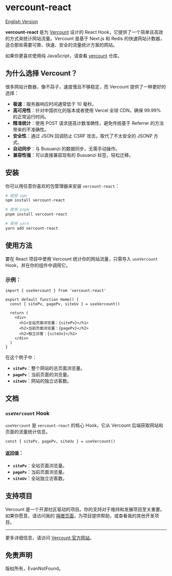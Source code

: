 # vercount-react

[English Version](./README.md)

**vercount-react** 是为 [Vercount](https://github.com/EvanNotFound/vercount) 设计的 React Hook，它提供了一个简单且高效的方式来统计网站流量。Vercount 是基于 Next.js 和 Redis 的快速网站计数器，适合那些需要可靠、快速、安全的流量统计方案的网站。

如果你更喜欢使用纯 JavaScript，请查看 [vercount](https://github.com/EvanNotFound/vercount) 仓库。

## 为什么选择 Vercount？

很多网站计数器，像不蒜子，速度慢且不够稳定，而 Vercount 提供了一种更好的选择：

- **极速**：服务器响应时间通常低于 10 毫秒。
- **高可用性**：针对中国优化的版本或者使用 Vercel 全球 CDN，确保 99.99% 的正常运行时间。
- **精准统计**：使用 POST 请求提高计数准确性，避免传统基于 Referrer 的方法带来的不准确性。
- **安全性**：通过 JSON 回调防止 CSRF 攻击，取代了不太安全的 JSONP 方式。
- **自动同步**：与 Busuanzi 的数据同步，无需手动操作。
- **兼容性强**：可以直接兼容现有的 Busuanzi 标签，轻松迁移。

## 安装

你可以用任意你喜欢的包管理器来安装 `vercount-react`：

```bash
# 使用 npm
npm install vercount-react

# 使用 pnpm
pnpm install vercount-react

# 使用 yarn
yarn add vercount-react
```

## 使用方法

要在 React 项目中使用 Vercount 统计你的网站流量，只需导入 `useVercount` Hook，并在你的组件中调用它。

### 示例：

```tsx
import { useVercount } from 'vercount-react'

export default function Home() {
  const { sitePv, pagePv, siteUv } = useVercount()

  return (
    <div>
      <h1>全站页面浏览量：{sitePv}</h1>
      <h2>当前页面浏览量：{pagePv}</h2>
      <h2>独立访客：{siteUv}</h2>
    </div>
  )
}
```

在这个例子中：
- **`sitePv`**：整个网站的总页面浏览量。
- **`pagePv`**：当前页面的浏览量。
- **`siteUv`**：网站的独立访客数。

## 文档

### `useVercount` Hook

`useVercount` 是 `vercount-react` 的核心 Hook，它从 Vercount 后端获取网站和页面的流量统计信息。

```tsx
const { sitePv, pagePv, siteUv } = useVercount()
```

#### 返回值：
- **`sitePv`**：全站页面浏览量。
- **`pagePv`**：当前页面浏览量。
- **`siteUv`**：全站独立访客数。

## 支持项目

Vercount 是一个开源社区驱动的项目。你的支持对于维持和发展项目至关重要。如果你愿意，请访问我的 [捐赠页面](https://evannotfound.com/sponsor)，为项目提供帮助，或查看我的其他开发项目。

---

更多详细信息，请访问 [Vercount 官方网站](https://vercount.one)。

## 免责声明

版权所有，EvanNotFound。